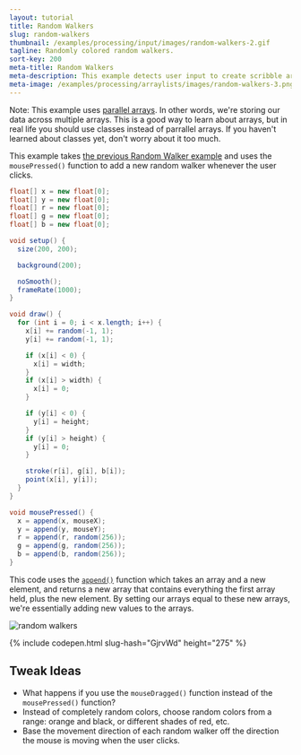 ```yaml
---
layout: tutorial
title: Random Walkers
slug: random-walkers
thumbnail: /examples/processing/input/images/random-walkers-2.gif
tagline: Randomly colored random walkers.
sort-key: 200
meta-title: Random Walkers
meta-description: This example detects user input to create scribble art!
meta-image: /examples/processing/arraylists/images/random-walkers-3.png
---
```


Note: This example uses [parallel arrays](https://en.wikipedia.org/wiki/Parallel_array). In other words, we're storing our data across multiple arrays. This is a good way to learn about arrays, but in real life you should use classes instead of parrallel arrays. If you haven't learned about classes yet, don't worry about it too much.

This example takes [the previous Random Walker example](/examples/processing/arrays/random-walker.html) and uses the `mousePressed()` function to add a new random walker whenever the user clicks.

```java
float[] x = new float[0];
float[] y = new float[0];
float[] r = new float[0];
float[] g = new float[0];
float[] b = new float[0];

void setup() {
  size(200, 200);

  background(200);

  noSmooth();
  frameRate(1000);
}

void draw() {
  for (int i = 0; i < x.length; i++) {
    x[i] += random(-1, 1);
    y[i] += random(-1, 1);

    if (x[i] < 0) {
      x[i] = width;
    }
    if (x[i] > width) {
      x[i] = 0;
    }

    if (y[i] < 0) {
      y[i] = height;
    }
    if (y[i] > height) {
      y[i] = 0;
    }

    stroke(r[i], g[i], b[i]);
    point(x[i], y[i]);
  }
}

void mousePressed() {
  x = append(x, mouseX);
  y = append(y, mouseY);
  r = append(r, random(256));
  g = append(g, random(256));
  b = append(b, random(256));
}

```

This code uses the [`append()`](https://processing.org/reference/append_.html) function which takes an array and a new element, and returns a new array that contains everything the first array held, plus the new element. By setting our arrays equal to these new arrays, we're essentially adding new values to the arrays.

![random walkers](images/random-walkers-1.gif)

{% include codepen.html slug-hash="GjrvWd" height="275" %}
    
## Tweak Ideas

- What happens if you use the `mouseDragged()` function instead of the `mousePressed()` function?
- Instead of completely random colors, choose random colors from a range: orange and black, or different shades of red, etc.
- Base the movement direction of each random walker off the direction the mouse is moving when the user clicks.
